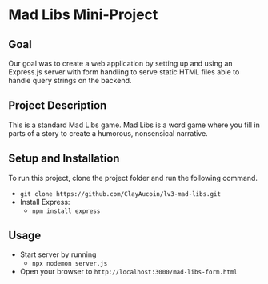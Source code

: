 # Mad Libs Mini-Project

## Goal

Our goal was to create a web application by setting up and using an Express.js server with form handling to serve static HTML files able to handle query strings on the backend.

## Project Description

This is a standard Mad Libs game. Mad Libs is a word game where you fill in parts of a story to create a humorous, nonsensical narrative.

## Setup and Installation

To run this project, clone the project folder and run the following command.

-   `git clone https://github.com/ClayAucoin/lv3-mad-libs.git`
-   Install Express:
    -   `npm install express`

## Usage

-   Start server by running
    -   `npx nodemon server.js`
-   Open your browser to `http://localhost:3000/mad-libs-form.html`
